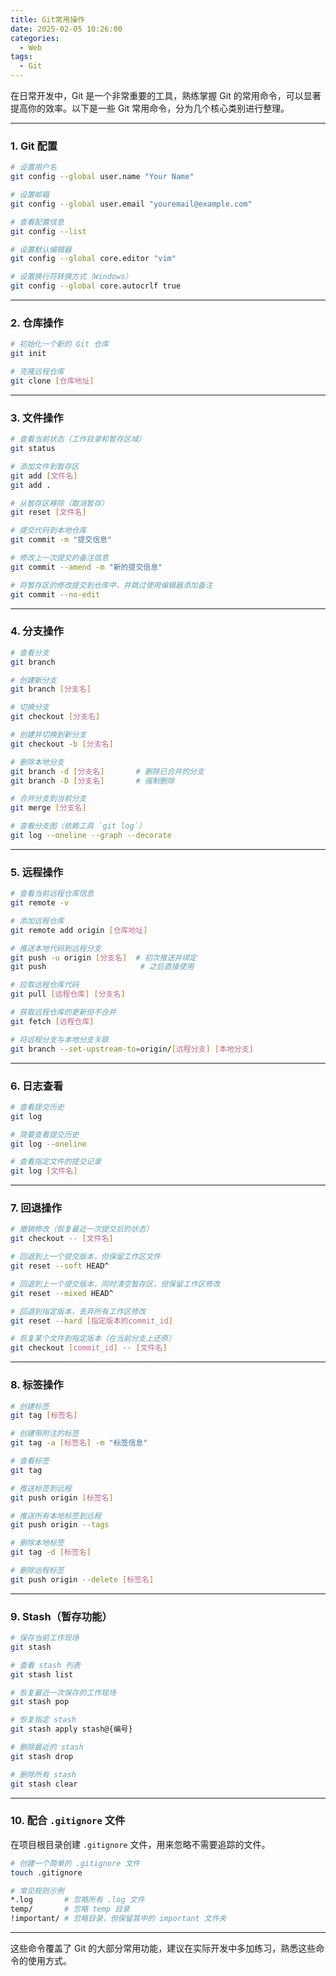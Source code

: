```yaml
---
title: Git常用操作
date: 2025-02-05 10:26:00
categories:
  - Web
tags:
  - Git
---
```



在日常开发中，Git 是一个非常重要的工具，熟练掌握 Git 的常用命令，可以显著提高你的效率。以下是一些 Git 常用命令，分为几个核心类别进行整理。

---

### **1. Git 配置**
```bash
# 设置用户名
git config --global user.name "Your Name"

# 设置邮箱
git config --global user.email "youremail@example.com"

# 查看配置信息
git config --list

# 设置默认编辑器
git config --global core.editor "vim"

# 设置换行符转换方式（Windows）
git config --global core.autocrlf true
```

---

### **2. 仓库操作**
```bash
# 初始化一个新的 Git 仓库
git init

# 克隆远程仓库
git clone [仓库地址]
```

---

### **3. 文件操作**
```bash
# 查看当前状态（工作目录和暂存区域）
git status

# 添加文件到暂存区
git add [文件名]
git add .

# 从暂存区移除（取消暂存）
git reset [文件名]

# 提交代码到本地仓库
git commit -m "提交信息"

# 修改上一次提交的备注信息
git commit --amend -m "新的提交信息"

# 将暂存区的修改提交到仓库中，并跳过使用编辑器添加备注
git commit --no-edit
```

---

### **4. 分支操作**
```bash
# 查看分支
git branch

# 创建新分支
git branch [分支名]

# 切换分支
git checkout [分支名]

# 创建并切换到新分支
git checkout -b [分支名]

# 删除本地分支
git branch -d [分支名]       # 删除已合并的分支
git branch -D [分支名]       # 强制删除

# 合并分支到当前分支
git merge [分支名]

# 查看分支图（依赖工具 `git log`）
git log --oneline --graph --decorate
```

---

### **5. 远程操作**
```bash
# 查看当前远程仓库信息
git remote -v

# 添加远程仓库
git remote add origin [仓库地址]

# 推送本地代码到远程分支
git push -u origin [分支名]  # 初次推送并绑定
git push                     # 之后直接使用

# 拉取远程仓库代码
git pull [远程仓库] [分支名]

# 获取远程仓库的更新但不合并
git fetch [远程仓库]

# 将远程分支与本地分支关联
git branch --set-upstream-to=origin/[远程分支] [本地分支]
```

---

### **6. 日志查看**
```bash
# 查看提交历史
git log

# 简要查看提交历史
git log --oneline

# 查看指定文件的提交记录
git log [文件名]
```

---

### **7. 回退操作**
```bash
# 撤销修改（恢复最近一次提交后的状态）
git checkout -- [文件名]

# 回退到上一个提交版本，但保留工作区文件
git reset --soft HEAD^

# 回退到上一个提交版本，同时清空暂存区，但保留工作区修改
git reset --mixed HEAD^

# 回退到指定版本，丢弃所有工作区修改
git reset --hard [指定版本的commit_id]

# 恢复某个文件到指定版本（在当前分支上还原）
git checkout [commit_id] -- [文件名]
```

---

### **8. 标签操作**
```bash
# 创建标签
git tag [标签名]

# 创建带附注的标签
git tag -a [标签名] -m "标签信息"

# 查看标签
git tag

# 推送标签到远程
git push origin [标签名]

# 推送所有本地标签到远程
git push origin --tags

# 删除本地标签
git tag -d [标签名]

# 删除远程标签
git push origin --delete [标签名]
```

---

### **9. Stash（暂存功能）**
```bash
# 保存当前工作现场
git stash

# 查看 stash 列表
git stash list

# 恢复最近一次保存的工作现场
git stash pop

# 恢复指定 stash
git stash apply stash@{编号}

# 删除最近的 stash
git stash drop

# 删除所有 stash
git stash clear
```

---

### **10. 配合 `.gitignore` 文件**
在项目根目录创建 `.gitignore` 文件，用来忽略不需要追踪的文件。
```bash
# 创建一个简单的 .gitignore 文件
touch .gitignore

# 常见规则示例
*.log       # 忽略所有 .log 文件
temp/       # 忽略 temp 目录
!important/ # 忽略目录，但保留其中的 important 文件夹
```

---

这些命令覆盖了 Git 的大部分常用功能，建议在实际开发中多加练习，熟悉这些命令的使用方式。